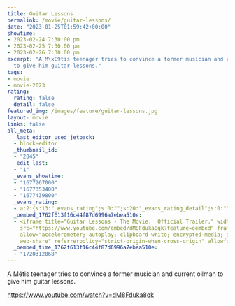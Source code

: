 ```yaml
---
title: Guitar Lessons
permalink: /movie/guitar-lessons/
date: "2023-01-25T01:59:42+00:00"
showtime:
- 2023-02-24 7:30:00 pm
- 2023-02-25 7:30:00 pm
- 2023-02-26 7:30:00 pm
excerpt: "A M\xE9tis teenager tries to convince a former musician and current oilman
  to give him guitar lessons."
tags:
- movie
- movie-2023
rating:
  rating: false
  detail: false
featured_img: /images/feature/guitar-lessons.jpg
layout: movie
links: false
all_meta:
  _last_editor_used_jetpack:
  - block-editor
  _thumbnail_id:
  - "2045"
  _edit_last:
  - "1"
  _evans_showtime:
  - "1677267000"
  - "1677353400"
  - "1677439800"
  _evans_rating:
  - a:2:{s:13:"_evans_rating";s:0:"";s:20:"_evans_rating_detail";s:0:"";}
  _oembed_1762f613f16c44f87d6996a7ebea510e:
  - <iframe title="Guitar Lessons - The Movie.  Official Trailer." width="640" height="360"
    src="https://www.youtube.com/embed/dM8Fduka8qk?feature=oembed" frameborder="0"
    allow="accelerometer; autoplay; clipboard-write; encrypted-media; gyroscope; picture-in-picture;
    web-share" referrerpolicy="strict-origin-when-cross-origin" allowfullscreen></iframe>
  _oembed_time_1762f613f16c44f87d6996a7ebea510e:
  - "1720312068"
---
```


A Métis teenager tries to convince a former musician and current oilman to give him guitar lessons.

https://www.youtube.com/watch?v=dM8Fduka8qk 